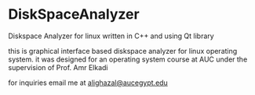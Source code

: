 # DiskSpaceAnalyzer
Diskspace Analyzer for linux written in C++ and using Qt library 

this is graphical interface based diskspace analyzer for linux operating system. 
it was designed for an operating system course at AUC under the supervision of Prof. Amr Elkadi 

for inquiries email me at alighazal@aucegypt.edu
